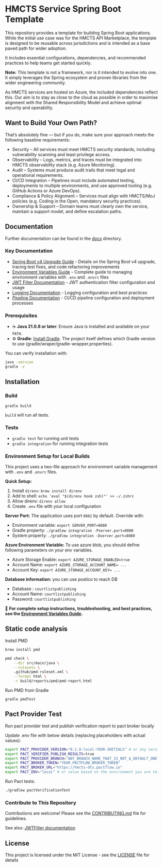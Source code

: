# HMCTS Service Spring Boot Template

This repository provides a template for building Spring Boot applications. While the initial use case was for the HMCTS API Marketplace, the template is designed to be reusable across jurisdictions and is intended as a base paved path for wider adoption.

It includes essential configurations, dependencies, and recommended practices to help teams get started quickly.

**Note:** This template is not a framework, nor is it intended to evolve into one. It simply leverages the Spring ecosystem and proven libraries from the wider engineering community.

As HMCTS services are hosted on Azure, the included dependencies reflect this. Our aim is to stay as close to the cloud as possible in order to maximise alignment with the Shared Responsibility Model and achieve optimal security and operability.

## Want to Build Your Own Path?

That’s absolutely fine — but if you do, make sure your approach meets the following baseline requirements:

* Security – All services must meet HMCTS security standards, including vulnerability scanning and least privilege access.
* Observability – Logs, metrics, and traces must be integrated into HMCTS observability stack (e.g. Azure Monitoring).
* Audit – Systems must produce audit trails that meet legal and operational requirements.
* CI/CD Integration – Pipelines must include automated testing, deployments to multiple environments, and use approved tooling (e.g. GitHub Actions or Azure DevOps).
* Compliance & Policy Alignment – Services must align with HMCTS/MoJ policies (e.g. Coding in the Open, mandatory security practices).
* Ownership & Support – Domain teams must clearly own the service, maintain a support model, and define escalation paths.

## Documentation

Further documentation can be found in the [docs](docs) directory.

### Key Documentation
- [Spring Boot v4 Upgrade Guide](docs/SpringUpgradev4.md) - Details on the Spring Boot v4 upgrade, tracing test fixes, and code refactoring improvements
- [Environment Variables Guide](docs/EnvironmentVariables.md) - Complete guide to managing environment variables with `.env` and `.envrc` files
- [JWT Filter Documentation](docs/JWTFilter.md) - JWT authentication filter configuration and usage
- [Logging Documentation](docs/Logging.md) - Logging configuration and best practices
- [Pipeline Documentation](docs/PIPELINE.md) - CI/CD pipeline configuration and deployment processes

### Prerequisites

- ☕️ **Java 21.0.8 or later**: Ensure Java is installed and available on your `PATH`.
- ⚙️ **Gradle**: [Install Gradle](https://gradle.org/install/). The project itself defines which Gradle version to use (gradle/wraper/gradle-wrapper.properties).

You can verify installation with:
```bash
java -version
gradle -v
```

## Installation

### Build
```bash
gradle build
```

`build` will run all tests.

### Tests
- `gradle test` for running unit tests
- `gradle integration` for running integration tests


### Environment Setup for Local Builds

This project uses a two-file approach for environment variable management with `.env` and `.envrc` files. 

**Quick Setup:**
1. Install `direnv`: `brew install direnv`
2. Add to shell: `echo 'eval "$(direnv hook zsh)"' >> ~/.zshrc`
3. Allow direnv: `direnv allow`
4. Create `.env` file with your local configuration

**Server Port:** The application uses port `8082` by default. Override with:
- Environment variable: `export SERVER_PORT=8080`
- Gradle property: `./gradlew integration -Pserver.port=8080`
- System property: `./gradlew integration -Dserver.port=8080`

**Azure Environment Variable:** To use azure blob, you should define following parameters on your env variables.
- Azure Storage Enable: `export AZURE_STORAGE_ENABLED=true `
- Account Name: `export AZURE_STORAGE_ACCOUNT_NAME= ... `
- Account Key: `export AZURE_STORAGE_ACCOUNT_KEY= ... `

**Database information:** you can use postico to reach DB
- Database : `courtlistpublishing`
- Account Name: `courtlistpublishing`
- Password: `courtlistpublishing`

📖 **For complete setup instructions, troubleshooting, and best practices, see the [Environment Variables Guide](docs/EnvironmentVariables.md).**

## Static code analysis

Install PMD

```bash
brew install pmd
```
```bash
pmd check \
    --dir src/main/java \
    --rulesets \
    .github/pmd-ruleset.xml \
    --format html \
    -r build/reports/pmd/pmd-report.html
```

Run PMD from Gradle

```
gradle pmdTest
```

## Pact Provider Test

Run pact provider test and publish verification report to pact broker locally

Update .env file with below details (replacing placeholders with actual values):
```bash
export PACT_PROVIDER_VERSION="0.1.0-local-YOUR-INITIALS" # or any version you want to use
export PACT_VERIFIER_PUBLISH_RESULTS=true
export PACT_PROVIDER_BRANCH="ANY_BRANCH_NAME_THAT_IS_NOT_A_DEFAULT_ONE"
export PACT_BROKER_TOKEN="YOUR_PACTFLOW_BROKER_TOKEN"
export PACT_BROKER_URL="https://hmcts-dts.pactflow.io"
export PACT_ENV="local" # or value based on the environment you are testing against
```
Run Pact tests:
```bash
./gradlew pactVerificationTest
```

### Contribute to This Repository

Contributions are welcome! Please see the [CONTRIBUTING.md](.github/CONTRIBUTING.md) file for guidelines.

See also: [JWTFilter documentation](docs/JWTFilter.md)

## License

This project is licensed under the MIT License - see the [LICENSE](LICENSE) file for details
